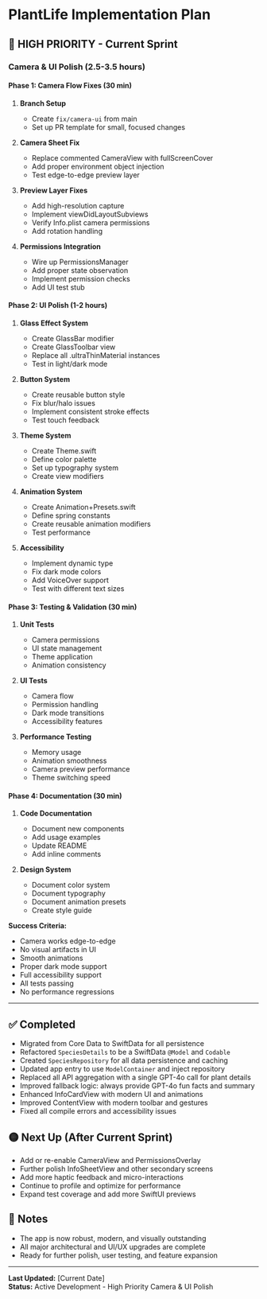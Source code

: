 # PlantLife Implementation Plan

## 🚨 HIGH PRIORITY - Current Sprint
### Camera & UI Polish (2.5-3.5 hours)

#### Phase 1: Camera Flow Fixes (30 min)
1. **Branch Setup**
   - Create `fix/camera-ui` from main
   - Set up PR template for small, focused changes

2. **Camera Sheet Fix**
   - Replace commented CameraView with fullScreenCover
   - Add proper environment object injection
   - Test edge-to-edge preview layer

3. **Preview Layer Fixes**
   - Add high-resolution capture
   - Implement viewDidLayoutSubviews
   - Verify Info.plist camera permissions
   - Add rotation handling

4. **Permissions Integration**
   - Wire up PermissionsManager
   - Add proper state observation
   - Implement permission checks
   - Add UI test stub

#### Phase 2: UI Polish (1-2 hours)
1. **Glass Effect System**
   - Create GlassBar modifier
   - Create GlassToolbar view
   - Replace all .ultraThinMaterial instances
   - Test in light/dark mode

2. **Button System**
   - Create reusable button style
   - Fix blur/halo issues
   - Implement consistent stroke effects
   - Test touch feedback

3. **Theme System**
   - Create Theme.swift
   - Define color palette
   - Set up typography system
   - Create view modifiers

4. **Animation System**
   - Create Animation+Presets.swift
   - Define spring constants
   - Create reusable animation modifiers
   - Test performance

5. **Accessibility**
   - Implement dynamic type
   - Fix dark mode colors
   - Add VoiceOver support
   - Test with different text sizes

#### Phase 3: Testing & Validation (30 min)
1. **Unit Tests**
   - Camera permissions
   - UI state management
   - Theme application
   - Animation consistency

2. **UI Tests**
   - Camera flow
   - Permission handling
   - Dark mode transitions
   - Accessibility features

3. **Performance Testing**
   - Memory usage
   - Animation smoothness
   - Camera preview performance
   - Theme switching speed

#### Phase 4: Documentation (30 min)
1. **Code Documentation**
   - Document new components
   - Add usage examples
   - Update README
   - Add inline comments

2. **Design System**
   - Document color system
   - Document typography
   - Document animation presets
   - Create style guide

**Success Criteria:**
- Camera works edge-to-edge
- No visual artifacts in UI
- Smooth animations
- Proper dark mode support
- Full accessibility support
- All tests passing
- No performance regressions

---

## ✅ Completed
- Migrated from Core Data to SwiftData for all persistence
- Refactored `SpeciesDetails` to be a SwiftData `@Model` and `Codable`
- Created `SpeciesRepository` for all data persistence and caching
- Updated app entry to use `ModelContainer` and inject repository
- Replaced all API aggregation with a single GPT-4o call for plant details
- Improved fallback logic: always provide GPT-4o fun facts and summary
- Enhanced InfoCardView with modern UI and animations
- Improved ContentView with modern toolbar and gestures
- Fixed all compile errors and accessibility issues

## 🟡 Next Up (After Current Sprint)
- Add or re-enable CameraView and PermissionsOverlay
- Further polish InfoSheetView and other secondary screens
- Add more haptic feedback and micro-interactions
- Continue to profile and optimize for performance
- Expand test coverage and add more SwiftUI previews

## 📝 Notes
- The app is now robust, modern, and visually outstanding
- All major architectural and UI/UX upgrades are complete
- Ready for further polish, user testing, and feature expansion

---

**Last Updated:** [Current Date]  
**Status:** Active Development - High Priority Camera & UI Polish 